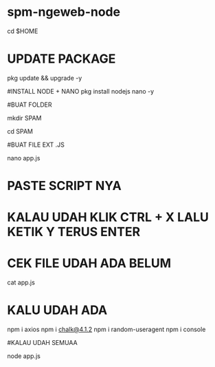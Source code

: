 # spm-ngeweb-node

cd $HOME

# UPDATE PACKAGE
pkg update && upgrade -y

#INSTALL NODE + NANO
pkg install nodejs nano -y

#BUAT FOLDER

mkdir SPAM

cd SPAM

#BUAT FILE EXT .JS

nano app.js


# PASTE SCRIPT NYA
# KALAU UDAH KLIK CTRL + X LALU KETIK Y TERUS ENTER
# CEK FILE UDAH ADA BELUM

cat app.js

# KALU UDAH ADA

npm i axios 
npm i chalk@4.1.2 
npm i random-useragent
npm i console

#KALAU UDAH SEMUAA

node app.js
